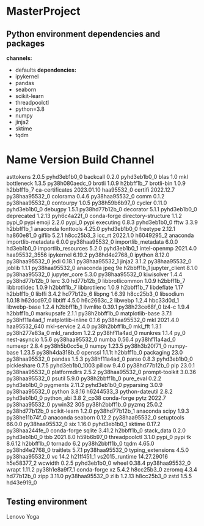 # MasterProject

## Python environment dependencies and packages

**channels:**
- defaults
**dependencies:**
- ipykernel
- pandas
- seaborn
- scikit-learn
- threadpoolctl
- python=3.8
- numpy
- jinja2
- sktime
- tqdm
  
# Name                    Version                   Build  Channel
asttokens                 2.0.5              pyhd3eb1b0_0
backcall                  0.2.0              pyhd3eb1b0_0
blas                      1.0                         mkl
bottleneck                1.3.5            py38h080aedc_0
brotli                    1.0.9                h2bbff1b_7
brotli-bin                1.0.9                h2bbff1b_7
ca-certificates           2023.01.10           haa95532_0
certifi                   2022.12.7        py38haa95532_0
colorama                  0.4.6            py38haa95532_0
comm                      0.1.2            py38haa95532_0
contourpy                 1.0.5            py38h59b6b97_0
cycler                    0.11.0             pyhd3eb1b0_0
debugpy                   1.5.1            py38hd77b12b_0
decorator                 5.1.1              pyhd3eb1b0_0
deprecated                1.2.13             pyh6c4a22f_0    conda-forge
directory-structure       1.1.2                    pypi_0    pypi
emoji                     2.2.0                    pypi_0    pypi
executing                 0.8.3              pyhd3eb1b0_0
fftw                      3.3.9                h2bbff1b_1    anaconda
fonttools                 4.25.0             pyhd3eb1b0_0
freetype                  2.12.1               ha860e81_0
giflib                    5.2.1                h8cc25b3_3
icc_rt                    2022.1.0             h6049295_2    anaconda
importlib-metadata        6.0.0            py38haa95532_0
importlib_metadata        6.0.0                hd3eb1b0_0
importlib_resources       5.2.0              pyhd3eb1b0_1
intel-openmp              2021.4.0          haa95532_3556
ipykernel                 6.19.2           py38hd4e2768_0
ipython                   8.12.0           py38haa95532_0
jedi                      0.18.1           py38haa95532_1
jinja2                    3.1.2            py38haa95532_0
joblib                    1.1.1            py38haa95532_0    anaconda
jpeg                      9e                   h2bbff1b_1
jupyter_client            8.1.0            py38haa95532_0
jupyter_core              5.3.0            py38haa95532_0
kiwisolver                1.4.4            py38hd77b12b_0
lerc                      3.0                  hd77b12b_0
libbrotlicommon           1.0.9                h2bbff1b_7
libbrotlidec              1.0.9                h2bbff1b_7
libbrotlienc              1.0.9                h2bbff1b_7
libdeflate                1.17                 h2bbff1b_0
libffi                    3.4.2                hd77b12b_6
libpng                    1.6.39               h8cc25b3_0
libsodium                 1.0.18               h62dcd97_0
libtiff                   4.5.0                h6c2663c_2
libwebp                   1.2.4                hbc33d0d_1
libwebp-base              1.2.4                h2bbff1b_1
llvmlite                  0.39.1           py38h23ce68f_0
lz4-c                     1.9.4                h2bbff1b_0
markupsafe                2.1.1            py38h2bbff1b_0
matplotlib-base           3.7.1            py38hf11a4ad_1
matplotlib-inline         0.1.6            py38haa95532_0
mkl                       2021.4.0           haa95532_640
mkl-service               2.4.0            py38h2bbff1b_0
mkl_fft                   1.3.1            py38h277e83a_0
mkl_random                1.2.2            py38hf11a4ad_0
munkres                   1.1.4                      py_0
nest-asyncio              1.5.6            py38haa95532_0
numba                     0.56.4           py38hf11a4ad_0
numexpr                   2.8.4            py38h5b0cc5e_0
numpy                     1.23.5           py38h3b20f71_0
numpy-base                1.23.5           py38h4da318b_0
openssl                   1.1.1t               h2bbff1b_0
packaging                 23.0             py38haa95532_0
pandas                    1.5.3            py38hf11a4ad_0
parso                     0.8.3              pyhd3eb1b0_0
pickleshare               0.7.5           pyhd3eb1b0_1003
pillow                    9.4.0            py38hd77b12b_0
pip                       23.0.1           py38haa95532_0
platformdirs              2.5.2            py38haa95532_0
prompt-toolkit            3.0.36           py38haa95532_0
psutil                    5.9.0            py38h2bbff1b_0
pure_eval                 0.2.2              pyhd3eb1b0_0
pygments                  2.11.2             pyhd3eb1b0_0
pyparsing                 3.0.9            py38haa95532_0
python                    3.8.16               h6244533_3
python-dateutil           2.8.2              pyhd3eb1b0_0
python_abi                3.8                      2_cp38    conda-forge
pytz                      2022.7           py38haa95532_0
pywin32                   305              py38h2bbff1b_0
pyzmq                     25.0.2           py38hd77b12b_0
scikit-learn              1.2.0            py38hd77b12b_1    anaconda
scipy                     1.9.3            py38he11b74f_0    anaconda
seaborn                   0.12.2           py38haa95532_0
setuptools                66.0.0           py38haa95532_0
six                       1.16.0             pyhd3eb1b0_1
sktime                    0.17.2           py38haa244fe_0    conda-forge
sqlite                    3.41.2               h2bbff1b_0
stack_data                0.2.0              pyhd3eb1b0_0
tbb                       2021.8.0             h59b6b97_0
threadpoolctl             3.1.0                    pypi_0    pypi
tk                        8.6.12               h2bbff1b_0
tornado                   6.2              py38h2bbff1b_0
tqdm                      4.65.0           py38hd4e2768_0
traitlets                 5.7.1            py38haa95532_0
typing_extensions         4.5.0            py38haa95532_0
vc                        14.2                 h21ff451_1
vs2015_runtime            14.27.29016          h5e58377_2
wcwidth                   0.2.5              pyhd3eb1b0_0
wheel                     0.38.4           py38haa95532_0
wrapt                     1.11.2           py38h1e8a9f7_1    conda-forge
xz                        5.4.2                h8cc25b3_0
zeromq                    4.3.4                hd77b12b_0
zipp                      3.11.0           py38haa95532_0
zlib                      1.2.13               h8cc25b3_0
zstd                      1.5.5                hd43e919_0

## Testing environment
Lenovo Yoga

